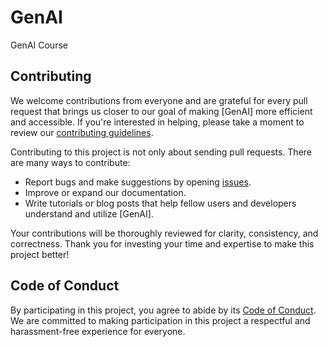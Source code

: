 # GenAI
GenAI Course

## Contributing

We welcome contributions from everyone and are grateful for every pull request that brings us closer to our goal of making [GenAI] more efficient and accessible. If you're interested in helping, please take a moment to review our [contributing guidelines](./CONTRIBUTING.md).

Contributing to this project is not only about sending pull requests. There are many ways to contribute:
- Report bugs and make suggestions by opening [issues](https://github.com/your_username/your_repository/issues).
- Improve or expand our documentation.
- Write tutorials or blog posts that help fellow users and developers understand and utilize [GenAI].

Your contributions will be thoroughly reviewed for clarity, consistency, and correctness. Thank you for investing your time and expertise to make this project better!

## Code of Conduct

By participating in this project, you agree to abide by its [Code of Conduct](./CODE_OF_CONDUCT.md). We are committed to making participation in this project a respectful and harassment-free experience for everyone.

